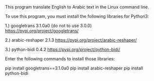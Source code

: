 This program translate English to Arabic text in the Linux command line.

To use this program, you must install the following libraries for Python3:

1.) googletrans 3.1.0a0 (do not to use 3.0.0)
https://pypi.org/project/googletrans/

2.) arabic-reshaper 2.1.3
https://pypi.org/project/arabic-reshaper/

3.) python-bidi 0.4.2
https://pypi.org/project/python-bidi/

Enter the following commands to install those libraries:

pip install googletrans==3.1.0a0
pip install arabic-reshaper
pip install python-bidi